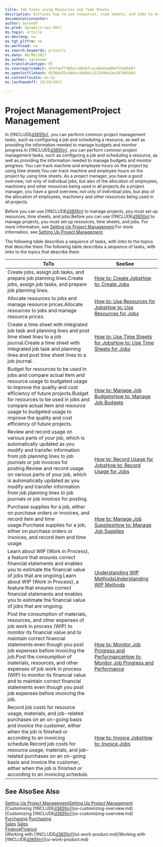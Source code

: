 ```yaml
---
title: Job Tasks using Resources and Time Sheets
description: Outlines how to use resources, time sheets, and jobs to manage projects.
documentationcenter: 
author: SorenGP
ms.prod: dynamics-nav-2017
ms.topic: article
ms.devlang: na
ms.tgt_pltfrm: na
ms.workload: na
ms.search.keywords: projects
ms.date: 06/06/2017
ms.author: sgroespe
ms.translationtype: HT
ms.sourcegitcommit: 4fefaef7380ac10836fcac404eea006f55d8556f
ms.openlocfilehash: 0220eb55cdd4cc4666dc3213b9be2ee187069364
ms.contentlocale: en-nz
ms.lasthandoff: 10/16/2017

---
```

# <a name="project-management"></a><span data-ttu-id="65b83-103">Project Management</span><span class="sxs-lookup"><span data-stu-id="65b83-103">Project Management</span></span>
<span data-ttu-id="65b83-104">In [!INCLUDE[d365fin](includes/d365fin_md.md)], you can perform common project management tasks, such as configuring a job and scheduling a resource, as well as providing the information needed to manage budgets and monitor progress.</span><span class="sxs-lookup"><span data-stu-id="65b83-104">In [!INCLUDE[d365fin](includes/d365fin_md.md)], you can perform common project management tasks, such as configuring a job and scheduling a resource, as well as providing the information needed to manage budgets and monitor progress.</span></span> <span data-ttu-id="65b83-105">You can track machine and employee hours on the project by using time sheets.</span><span class="sxs-lookup"><span data-stu-id="65b83-105">You can track machine and employee hours on the project by using time sheets.</span></span> <span data-ttu-id="65b83-106">As a project manager, you have a good overview, not only of individual jobs, but also of the allocation of employees, machinery and other resources being used in all projects.</span><span class="sxs-lookup"><span data-stu-id="65b83-106">As a project manager, you have a good overview, not only of individual jobs, but also of the allocation of employees, machinery and other resources being used in all projects.</span></span>

<span data-ttu-id="65b83-107">Before you can use [!INCLUDE[d365fin](includes/d365fin_md.md)] to manage projects, you must set up resources, time sheets, and jobs.</span><span class="sxs-lookup"><span data-stu-id="65b83-107">Before you can use [!INCLUDE[d365fin](includes/d365fin_md.md)] to manage projects, you must set up resources, time sheets, and jobs.</span></span> <span data-ttu-id="65b83-108">For more information, see [Setting Up Project Management](projects-setup-projects.md).</span><span class="sxs-lookup"><span data-stu-id="65b83-108">For more information, see [Setting Up Project Management](projects-setup-projects.md).</span></span>  

<span data-ttu-id="65b83-109">The following table describes a sequence of tasks, with links to the topics that describe them.</span><span class="sxs-lookup"><span data-stu-id="65b83-109">The following table describes a sequence of tasks, with links to the topics that describe them.</span></span>

| <span data-ttu-id="65b83-110">To</span><span class="sxs-lookup"><span data-stu-id="65b83-110">To</span></span> | <span data-ttu-id="65b83-111">See</span><span class="sxs-lookup"><span data-stu-id="65b83-111">See</span></span> |
| --- | --- |
| <span data-ttu-id="65b83-112">Create jobs, assign job tasks, and prepare job planning lines.</span><span class="sxs-lookup"><span data-stu-id="65b83-112">Create jobs, assign job tasks, and prepare job planning lines.</span></span> |[<span data-ttu-id="65b83-113">How to: Create Jobs</span><span class="sxs-lookup"><span data-stu-id="65b83-113">How to: Create Jobs</span></span>](projects-how-create-jobs.md) |
| <span data-ttu-id="65b83-114">Allocate resources to jobs and manage resource prices.</span><span class="sxs-lookup"><span data-stu-id="65b83-114">Allocate resources to jobs and manage resource prices.</span></span> |[<span data-ttu-id="65b83-115">How to: Use Resources for Jobs</span><span class="sxs-lookup"><span data-stu-id="65b83-115">How to: Use Resources for Jobs</span></span>](projects-how-use-resources.md) |
| <span data-ttu-id="65b83-116">Create a time sheet with integrated job task and planning lines and post time sheet lines to a job journal.</span><span class="sxs-lookup"><span data-stu-id="65b83-116">Create a time sheet with integrated job task and planning lines and post time sheet lines to a job journal.</span></span> |[<span data-ttu-id="65b83-117">How to: Use Time Sheets for Jobs</span><span class="sxs-lookup"><span data-stu-id="65b83-117">How to: Use Time Sheets for Jobs</span></span>](projects-how-use-time-sheets.md) |
| <span data-ttu-id="65b83-118">Budget for resources to be used in jobs and compare actual item and resource usage to budgeted usage to improve the quality and cost efficiency of future projects.</span><span class="sxs-lookup"><span data-stu-id="65b83-118">Budget for resources to be used in jobs and compare actual item and resource usage to budgeted usage to improve the quality and cost efficiency of future projects.</span></span> |[<span data-ttu-id="65b83-119">How to: Manage Job Budgets</span><span class="sxs-lookup"><span data-stu-id="65b83-119">How to: Manage Job Budgets</span></span>](projects-how-manage-budgets.md) |
| <span data-ttu-id="65b83-120">Review and record usage on various parts of your job, which is automatically updated as you modify and transfer information from job planning lines to job journals or job invoices for posting.</span><span class="sxs-lookup"><span data-stu-id="65b83-120">Review and record usage on various parts of your job, which is automatically updated as you modify and transfer information from job planning lines to job journals or job invoices for posting.</span></span> |[<span data-ttu-id="65b83-121">How to: Record Usage for Jobs</span><span class="sxs-lookup"><span data-stu-id="65b83-121">How to: Record Usage for Jobs</span></span>](projects-how-record-job-usage.md) |
| <span data-ttu-id="65b83-122">Purchase supplies for a job, either on purchase orders or invoices, and record item and time usage.</span><span class="sxs-lookup"><span data-stu-id="65b83-122">Purchase supplies for a job, either on purchase orders or invoices, and record item and time usage.</span></span> |[<span data-ttu-id="65b83-123">How to: Manage Job Supplies</span><span class="sxs-lookup"><span data-stu-id="65b83-123">How to: Manage Job Supplies</span></span>](projects-how-manage-project-supplies.md) |
| <span data-ttu-id="65b83-124">Learn about WIP (Work in Process), a feature that ensures correct financial statements and enables you to estimate the financial value of jobs that are ongoing.</span><span class="sxs-lookup"><span data-stu-id="65b83-124">Learn about WIP (Work in Process), a feature that ensures correct financial statements and enables you to estimate the financial value of jobs that are ongoing.</span></span> |[<span data-ttu-id="65b83-125">Understanding WIP Methods</span><span class="sxs-lookup"><span data-stu-id="65b83-125">Understanding WIP Methods</span></span>](projects-understanding-wip.md) |
| <span data-ttu-id="65b83-126">Post the consumption of materials, resources, and other expenses of job work in process (WIP) to monitor its financial value and to maintain correct financial statements even though you post job expenses before invoicing the job.</span><span class="sxs-lookup"><span data-stu-id="65b83-126">Post the consumption of materials, resources, and other expenses of job work in process (WIP) to monitor its financial value and to maintain correct financial statements even though you post job expenses before invoicing the job.</span></span> |[<span data-ttu-id="65b83-127">How to: Monitor Job Progress and Performance</span><span class="sxs-lookup"><span data-stu-id="65b83-127">How to: Monitor Job Progress and Performance</span></span>](projects-how-monitor-progress-performance.md) |
| <span data-ttu-id="65b83-128">Record job costs for resource usage, materials, and job-related purchases on an on-going basis and invoice the customer, either when the job is finished or according to an invoicing schedule.</span><span class="sxs-lookup"><span data-stu-id="65b83-128">Record job costs for resource usage, materials, and job-related purchases on an on-going basis and invoice the customer, either when the job is finished or according to an invoicing schedule.</span></span> |[<span data-ttu-id="65b83-129">How to: Invoice Jobs</span><span class="sxs-lookup"><span data-stu-id="65b83-129">How to: Invoice Jobs</span></span>](projects-how-invoice-jobs.md) |

## <a name="see-also"></a><span data-ttu-id="65b83-130">See Also</span><span class="sxs-lookup"><span data-stu-id="65b83-130">See Also</span></span>
[<span data-ttu-id="65b83-131">Setting Up Project Management</span><span class="sxs-lookup"><span data-stu-id="65b83-131">Setting Up Project Management</span></span>](projects-setup-projects.md)  
<span data-ttu-id="65b83-132">[Customising [!INCLUDE[d365fin](includes/d365fin_md.md)]](ui-customizing-overview.md)    </span><span class="sxs-lookup"><span data-stu-id="65b83-132">[Customizing [!INCLUDE[d365fin](includes/d365fin_md.md)]](ui-customizing-overview.md)    </span></span>  
<span data-ttu-id="65b83-133">[Purchasing](purchasing-manage-purchasing.md)       </span><span class="sxs-lookup"><span data-stu-id="65b83-133">[Purchasing](purchasing-manage-purchasing.md)       </span></span>  
<span data-ttu-id="65b83-134">[Sales](sales-manage-sales.md)  </span><span class="sxs-lookup"><span data-stu-id="65b83-134">[Sales](sales-manage-sales.md)  </span></span>  
[<span data-ttu-id="65b83-135">Finance</span><span class="sxs-lookup"><span data-stu-id="65b83-135">Finance</span></span>](finance.md)  
<span data-ttu-id="65b83-136">[Working with [!INCLUDE[d365fin](includes/d365fin_md.md)]](ui-work-product.md)</span><span class="sxs-lookup"><span data-stu-id="65b83-136">[Working with [!INCLUDE[d365fin](includes/d365fin_md.md)]](ui-work-product.md)</span></span>  

